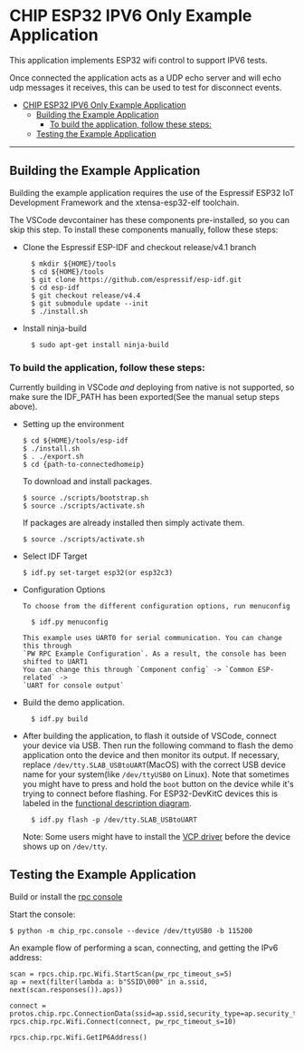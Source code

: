 # CHIP ESP32 IPV6 Only Example Application

This application implements ESP32 wifi control to support IPV6 tests.

Once connected the application acts as a UDP echo server and will echo udp
messages it receives, this can be used to test for disconnect events.

-   [CHIP ESP32 IPV6 Only Example Application](#chip-esp32-ipv6-only-example-application)
    -   [Building the Example Application](#building-the-example-application)
        -   [To build the application, follow these steps:](#to-build-the-application-follow-these-steps)
    -   [Testing the Example Application](#testing-the-example-application)

---

## Building the Example Application

Building the example application requires the use of the Espressif ESP32 IoT
Development Framework and the xtensa-esp32-elf toolchain.

The VSCode devcontainer has these components pre-installed, so you can skip this
step. To install these components manually, follow these steps:

-   Clone the Espressif ESP-IDF and checkout release/v4.1 branch

          $ mkdir ${HOME}/tools
          $ cd ${HOME}/tools
          $ git clone https://github.com/espressif/esp-idf.git
          $ cd esp-idf
          $ git checkout release/v4.4
          $ git submodule update --init
          $ ./install.sh

-   Install ninja-build

          $ sudo apt-get install ninja-build

### To build the application, follow these steps:

Currently building in VSCode _and_ deploying from native is not supported, so
make sure the IDF_PATH has been exported(See the manual setup steps above).

-   Setting up the environment

        $ cd ${HOME}/tools/esp-idf
        $ ./install.sh
        $ . ./export.sh
        $ cd {path-to-connectedhomeip}

    To download and install packages.

        $ source ./scripts/bootstrap.sh
        $ source ./scripts/activate.sh

    If packages are already installed then simply activate them.

        $ source ./scripts/activate.sh

-   Select IDF Target

        $ idf.py set-target esp32(or esp32c3)

-   Configuration Options

        To choose from the different configuration options, run menuconfig

          $ idf.py menuconfig

        This example uses UART0 for serial communication. You can change this through
        `PW RPC Example Configuration`. As a result, the console has been shifted to UART1
        You can change this through `Component config` -> `Common ESP-related` ->
        `UART for console output`

-   Build the demo application.

          $ idf.py build

-   After building the application, to flash it outside of VSCode, connect your
    device via USB. Then run the following command to flash the demo application
    onto the device and then monitor its output. If necessary, replace
    `/dev/tty.SLAB_USBtoUART`(MacOS) with the correct USB device name for your
    system(like `/dev/ttyUSB0` on Linux). Note that sometimes you might have to
    press and hold the `boot` button on the device while it's trying to connect
    before flashing. For ESP32-DevKitC devices this is labeled in the
    [functional description diagram](https://docs.espressif.com/projects/esp-idf/en/latest/esp32/hw-reference/esp32/get-started-devkitc.html#functional-description).

          $ idf.py flash -p /dev/tty.SLAB_USBtoUART

    Note: Some users might have to install the
    [VCP driver](https://www.silabs.com/products/development-tools/software/usb-to-uart-bridge-vcp-drivers)
    before the device shows up on `/dev/tty`.

## Testing the Example Application

Build or install the [rpc console](../../common/pigweed/rpc_console/README.md)

Start the console:

    $ python -m chip_rpc.console --device /dev/ttyUSB0 -b 115200

An example flow of performing a scan, connecting, and getting the IPv6 address:

    scan = rpcs.chip.rpc.Wifi.StartScan(pw_rpc_timeout_s=5)
    ap = next(filter(lambda a: b"SSID\000" in a.ssid, next(scan.responses()).aps))

    connect = protos.chip.rpc.ConnectionData(ssid=ap.ssid,security_type=ap.security_type,secret=b"PASSWORD")
    rpcs.chip.rpc.Wifi.Connect(connect, pw_rpc_timeout_s=10)

    rpcs.chip.rpc.Wifi.GetIP6Address()
